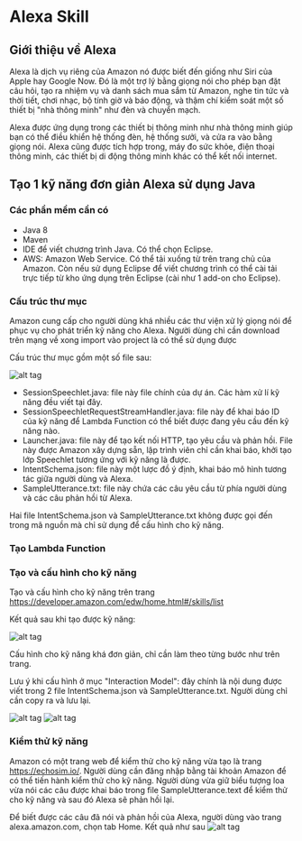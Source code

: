 # Alexa Skill

## Giới thiệu về Alexa

Alexa là dịch vụ riêng của Amazon nó được biết đến giống như Siri của Apple hay Google Now. Đó là một trợ lý bằng giọng nói cho phép bạn đặt câu hỏi, tạo ra nhiệm vụ và danh sách mua sắm từ Amazon, nghe tin tức và thời tiết, chơi nhạc, bộ tính giờ và báo động, và thậm chí kiểm soát một số thiết bị "nhà thông minh" như đèn và chuyển mạch.

Alexa được ứng dụng trong các thiết bị thông minh như nhà thông minh giúp bạn có thể điều khiển hệ thống đèn, hệ thống sưởi, và cửa ra vào bằng giọng nói. Alexa cũng được tích hợp trong, máy đo sức khỏe, điện thoại thông minh, các thiết bị di động thông minh khác có thể kết nối internet. 

## Tạo 1 kỹ năng đơn giản Alexa sử dụng Java

### Các phần mềm cần có

- Java 8
- Maven
- IDE để viết chương trình Java. Có thể chọn Eclipse.
- AWS: Amazon Web Service. Có thể tải xuống từ trên trang chủ của Amazon. Còn nếu sử dụng Eclipse để viết chương trình có thể cài tải trực tiếp từ kho ứng dụng trên Eclipse (cài như 1 add-on cho Eclipse).

### Cấu trúc thư mục 

Amazon cung cấp cho người dùng khá nhiều các thư viện xử lý giọng nói để phục vụ cho phát triển kỹ năng cho Alexa. Người dùng chỉ cần download trên mạng về xong import vào project là có thể sử dụng được

Cấu trúc thư mục gồm một số file sau:

![alt tag](https://github.com/truonganhhoang/int3507-2016/blob/master/4C/Photo/file.png)

- SessionSpeechlet.java: file này file chính của dự án. Các hàm xử lí kỹ năng đều viết tại đây.
- SessionSpeechletRequestStreamHandler.java: file này để khai báo ID của kỹ năng để Lambda Function có thể biết được đang yêu cầu đến kỹ năng nào.
- Launcher.java: file này để tạo kết nối HTTP, tạo yêu cầu và phản hồi. File này được Amazon xây dựng sẵn, lập trình viên chỉ cần khai báo, khởi tạo lớp Speechlet tương ứng với kỹ năng là được.
- IntentSchema.json: file này một lược đồ ý định, khai báo mô hình tương tác giữa người dùng và Alexa.
- SampleUtterance.txt: file này chứa các câu yêu cầu từ phía người dùng và các câu phản hồi từ Alexa.

Hai file IntentSchema.json và SampleUtterance.txt không được gọi đến trong mã nguồn mà chỉ sử dụng để cấu hình cho kỹ năng.

### Tạo Lambda Function

### Tạo và cấu hình cho kỹ năng

Tạo và cấu hình cho kỹ năng trên trang https://developer.amazon.com/edw/home.html#/skills/list 

Kết quả sau khi tạo được kỹ năng:

![alt tag](https://github.com/truonganhhoang/int3507-2016/blob/master/4C/Photo/config.png)

Cấu hình cho kỹ năng khá đơn giản, chỉ cần làm theo từng bước như trên trang.

Lưu ý khi cấu hình ở mục "Interaction Model": đây chính là nội dung được viết trong 2 file IntentSchema.json và SampleUtterance.txt. Người dùng chỉ cần copy ra và lưu lại.

![alt tag](https://github.com/truonganhhoang/int3507-2016/blob/master/4C/Photo/config2.png)
![alt tag](https://github.com/truonganhhoang/int3507-2016/blob/master/4C/Photo/config3.png)

### Kiểm thử kỹ năng

Amazon có một trang web để kiểm thử cho kỹ năng vừa tạo là trang https://echosim.io/. Người dùng cần đăng nhập bằng tài khoản Amazon để có thể tiến hành kiểm thử cho kỹ năng. Người dùng vừa giữ biểu tượng loa vừa nói các câu được khai báo trong file SampleUtterance.text để kiểm thử cho kỹ năng và sau đó Alexa sẽ phản hồi lại.

Để biết được các câu đã nói và phản hồi của Alexa, người dùng vào trang alexa.amazon.com, chọn tab Home. Kết quả như sau
![alt tag](https://github.com/truonganhhoang/int3507-2016/blob/master/4C/Photo/k%E1%BA%BFt%20qu%E1%BA%A3%20test.png)






